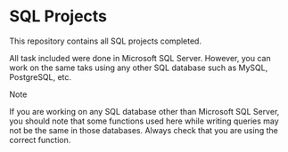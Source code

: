 # SQL Projects

This repository contains all SQL projects completed.

All task included were done in Microsoft SQL Server. However, you can work on the same taks using any other SQL database such as MySQL, PostgreSQL, etc.

> [!Note]
> If you are working on any SQL database other than Microsoft SQL Server, you should note that some functions used here while writing queries may not be the same in those databases.
> Always check that you are using the correct function.
